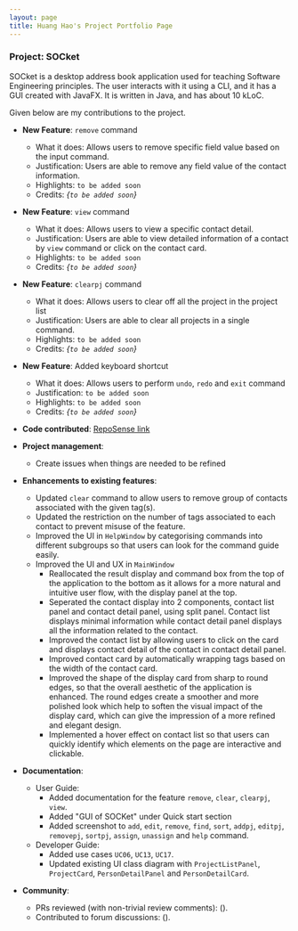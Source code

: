 ```yaml
---
layout: page
title: Huang Hao's Project Portfolio Page
---
```


### Project: SOCket

SOCket is a desktop address book application used for teaching Software Engineering principles. The user interacts with it using a CLI, and it has a GUI created with JavaFX. It is written in Java, and has about 10 kLoC.

Given below are my contributions to the project.

* **New Feature**: `remove` command
    * What it does: Allows users to remove specific field value based on the input command.
    * Justification: Users are able to remove any field value of the contact information.
    * Highlights: `to be added soon`
    * Credits: *{`to be added soon`}*

* **New Feature**: `view` command
  * What it does: Allows users to view a specific contact detail.
  * Justification: Users are able to view detailed information of a contact by `view` command or click on the contact card.
  * Highlights: `to be added soon`
  * Credits: *{`to be added soon`}*

* **New Feature**: `clearpj` command
    * What it does: Allows users to clear off all the project in the project list
    * Justification: Users are able to clear all projects in a single command.
    * Highlights: `to be added soon`
    * Credits: *{`to be added soon`}*

* **New Feature**: Added keyboard shortcut
  * What it does: Allows users to perform `undo`, `redo` and `exit` command
  * Justification: `to be added soon`
  * Highlights: `to be added soon`
  * Credits: *{`to be added soon`}*

* **Code contributed**: [RepoSense link](https://nus-cs2103-ay2223s2.github.io/tp-dashboard/?search=huanghao1998&breakdown=true)

* **Project management**:
    * Create issues when things are needed to be refined

* **Enhancements to existing features**:
    * Updated `clear` command to allow users to remove group of contacts associated with the given tag(s).
    * Updated the restriction on the number of tags associated to each contact to prevent misuse of the feature.
    * Improved the UI in `HelpWindow` by categorising commands into different subgroups so that users can look for the command guide easily. 
    * Improved the UI and UX in `MainWindow`
      * Reallocated the result display and command box from the top of the application to the bottom as it allows for a more natural and intuitive user flow, with the display panel at the top.
      * Seperated the contact display into 2 components, contact list panel and contact detail panel, using split panel. Contact list displays minimal information while contact detail panel displays all the information related to the contact.
      * Improved the contact list by allowing users to click on the card and displays contact detail of the contact in contact detail panel.
      * Improved contact card by automatically wrapping tags based on the width of the contact card.
      * Improved the shape of the display card from sharp to round edges, so that the overall aesthetic of the application is enhanced. The round edges create a smoother and more polished look which help to soften the visual impact of the display card, which can give the impression of a more refined and elegant design.
      * Implemented a hover effect on contact list so that users can quickly identify which elements on the page are interactive and clickable.

* **Documentation**:
    * User Guide:
        * Added documentation for the feature `remove`, `clear`, `clearpj`, `view`.
        * Added "GUI of SOCKet" under Quick start section
        * Added screenshot to `add`, `edit`, `remove`, `find`, `sort`, `addpj`, `editpj`, `removepj`, `sortpj`, `assign`, `unassign` and `help` command.
    * Developer Guide:
        * Added use cases `UC06`, `UC13`, `UC17`.
        * Updated existing UI class diagram with `ProjectListPanel`, `ProjectCard`, `PersonDetailPanel` and `PersonDetailCard`.

* **Community**:
    * PRs reviewed (with non-trivial review comments): ().
    * Contributed to forum discussions: ().

